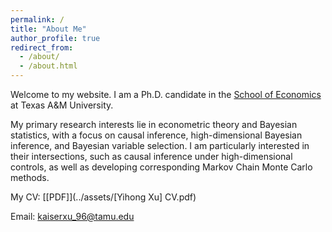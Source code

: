 ```yaml
---
permalink: /
title: "About Me"
author_profile: true
redirect_from: 
  - /about/
  - /about.html
---
```




<div style="display:none">
<div style="float: right; margin-left: 30px; margin-bottom: 10px;">
  <img src="/images/hp_yihong.png" alt="Yihong Xu" width="250px" style="border-radius: 10px;">
</div>
</div>


Welcome to my website. I am a Ph.D. candidate in the [School of Economics](https://artsci.tamu.edu/economics/index.html) at Texas A&M University.

My primary research interests lie in econometric theory and Bayesian statistics, with a focus on causal inference, high-dimensional Bayesian inference, and Bayesian variable selection. I am particularly interested in their intersections, such as causal inference under high-dimensional controls, as well as developing corresponding Markov Chain Monte Carlo methods.

My CV: [[PDF]](../assets/[Yihong Xu] CV.pdf)

Email: [kaiserxu_96@tamu.edu](mailto:kaiserxu_96@tamu.edu)
